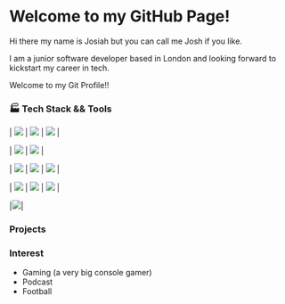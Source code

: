 # Welcome to my GitHub Page! 

Hi there my name is Josiah but you can call me Josh if you like. 

I am a junior software developer based in London and looking forward to kickstart my career in tech.  


Welcome to my Git Profile!!



###  :factory: Tech Stack && Tools

| <img src="https://img.shields.io/badge/HTML5-E34F26?style=for-the-badge&logo=html5&logoColor=white" />  | <img src="https://img.shields.io/badge/CSS3-1572B6?style=for-the-badge&logo=css3&logoColor=white" /> | <img src="https://img.shields.io/badge/Sass-CC6699?style=for-the-badge&logo=sass&logoColor=white" /> |

| <img src="https://img.shields.io/badge/JavaScript-323330?style=for-the-badge&logo=javascript&logoColor=F7DF1E" /> | <img src="https://img.shields.io/badge/React-20232A?style=for-the-badge&logo=react&logoColor=61DAFB" /> | 

| <img src="https://img.shields.io/badge/Node.js-43853D?style=for-the-badge&logo=node.js&logoColor=white" />  | <img src = "https://img.shields.io/badge/Jest-C21325?style=for-the-badge&logo=jest&logoColor=white" /> | <img src="https://img.shields.io/badge/Figma-F24E1E?style=for-the-badge&logo=figma&logoColor=white" /> |


| <img src = "https://img.shields.io/badge/Java-ED8B00?style=for-the-badge&logo=java&logoColor=white" /> | <img src = "https://img.shields.io/badge/Spring_Boot-F2F4F9?style=for-the-badge&logo=spring-boot" /> | <img src = "https://img.shields.io/badge/mysql-%2300f.svg?style=for-the-badge&logo=mysql&logoColor=white)" /> |

|<img src = "https://img.shields.io/badge/google%20cloud-4285F4?style=for-the-badge&logo=googlecloud&logoColor=white" />| 

### Projects 

### Interest 
- Gaming (a very big console gamer)  
- Podcast
- Football
